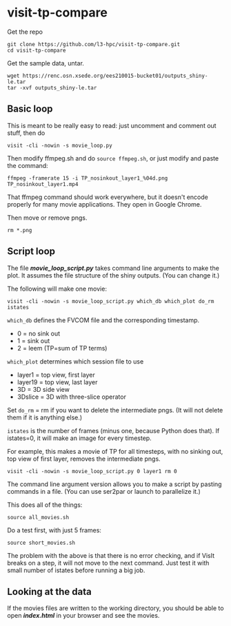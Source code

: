 # visit-tp-compare

Get the repo
```
git clone https://github.com/l3-hpc/visit-tp-compare.git
cd visit-tp-compare
```

Get the sample data, untar.
```
wget https://renc.osn.xsede.org/ees210015-bucket01/outputs_shiny-le.tar
tar -xvf outputs_shiny-le.tar
```

## Basic loop

This is meant to be really easy to read: just uncomment and comment out stuff, then do
```
visit -cli -nowin -s movie_loop.py
```

Then modify ffmpeg.sh and do `source ffmpeg.sh`, or just modify and paste the command:
```
ffmpeg -framerate 15 -i TP_nosinkout_layer1_%04d.png TP_nosinkout_layer1.mp4
```
That ffmpeg command should work everywhere, but it doesn't encode properly for many movie applications.  They open in Google Chrome.

Then move or remove pngs.
```
rm *.png
```

## Script loop

The file ***movie_loop_script.py*** takes command line arguments to make the plot.  It assumes the file structure of the shiny outputs.  (You can change it.)

The following will make one movie:
```
visit -cli -nowin -s movie_loop_script.py which_db which_plot do_rm istates
```

`which_db` defines the FVCOM file and the corresponding timestamp.
- 0 = no sink out
- 1 = sink out
- 2 = leem (TP=sum of TP terms)

`which_plot` determines which session file to use
- layer1 = top view, first layer
- layer19 = top view, last layer
- 3D = 3D side view
- 3Dslice = 3D with three-slice operator

Set `do_rm` = rm if you want to delete the intermediate pngs.  (It will not delete them if it is anything else.)

`istates` is the number of frames (minus one, because Python does that).  If istates=0, it will make an image for every timestep.

  
For example, this makes a movie of TP for all timesteps, with no sinking out, top view of first layer, removes the intermediate pngs.
```
visit -cli -nowin -s movie_loop_script.py 0 layer1 rm 0
```

The command line argument version allows you to make a script by pasting commands in a file.  (You can use ser2par or launch to parallelize it.)

This does all of the things:
```
source all_movies.sh
```

Do a test first, with just 5 frames:
```
source short_movies.sh
```

The problem with the above is that there is no error checking, and if VisIt breaks on a step, it will not move to the next command.  Just test it with small number of istates before running a big job. 

## Looking at the data
If the movies files are written to the working directory, you should be able to open ***index.html*** in your browser and see the movies.  






